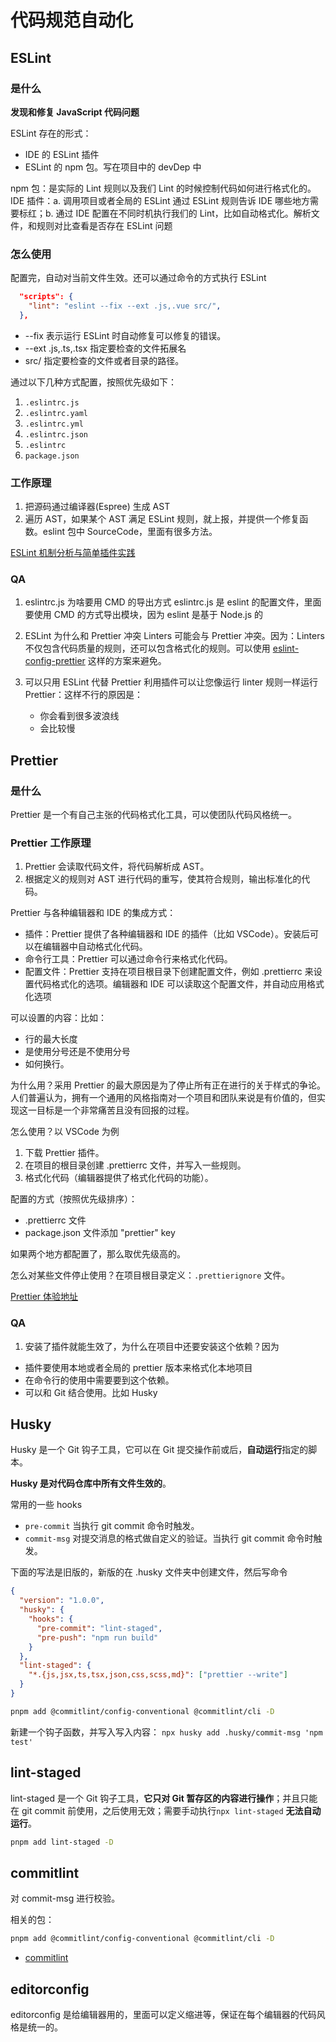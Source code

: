 # 代码规范自动化

## ESLint

### 是什么

**发现和修复 JavaScript 代码问题**

ESLint 存在的形式：

- IDE 的 ESLint 插件
- ESLint 的 npm 包。写在项目中的 devDep 中

npm 包：是实际的 Lint 规则以及我们 Lint 的时候控制代码如何进行格式化的。IDE 插件：a. 调用项目或者全局的 ESLint 通过 ESLint 规则告诉 IDE 哪些地方需要标红；b. 通过 IDE 配置在不同时机执行我们的 Lint，比如自动格式化。解析文件，和规则对比查看是否存在 ESLint 问题

### 怎么使用

配置完，自动对当前文件生效。还可以通过命令的方式执行 ESLint

```json
  "scripts": {
    "lint": "eslint --fix --ext .js,.vue src/",
  },
```

- --fix 表示运行 ESLint 时自动修复可以修复的错误。
- --ext .js,.ts,.tsx 指定要检查的文件拓展名
- src/ 指定要检查的文件或者目录的路径。

通过以下几种方式配置，按照优先级如下：

1. `.eslintrc.js`
2. `.eslintrc.yaml`
3. `.eslintrc.yml`
4. `.eslintrc.json`
5. `.eslintrc`
6. `package.json`

### 工作原理

1. 把源码通过编译器(Espree) 生成 AST
2. 遍历 AST，如果某个 AST 满足 ESLint 规则，就上报，并提供一个修复函数。eslint 包中 SourceCode，里面有很多方法。

[ESLint 机制分析与简单插件实践](https://zhuanlan.zhihu.com/p/605859109)

### QA

1. eslintrc.js 为啥要用 CMD 的导出方式 eslintrc.js 是 eslint 的配置文件，里面要使用 CMD 的方式导出模块，因为 eslint 是基于 Node.js 的

2. ESLint 为什么和 Prettier 冲突 Linters 可能会与 Prettier 冲突。因为：Linters 不仅包含代码质量的规则，还可以包含格式化的规则。可以使用 [eslint-config-prettier](https://github.com/prettier/eslint-config-prettier) 这样的方案来避免。

3. 可以只用 ESLint 代替 Prettier 利用插件可以让您像运行 linter 规则一样运行 Prettier：这样不行的原因是：
   - 你会看到很多波浪线
   - 会比较慢

## Prettier

### 是什么

Prettier 是一个有自己主张的代码格式化工具，可以使团队代码风格统一。

### Prettier 工作原理

1. Prettier 会读取代码文件，将代码解析成 AST。
2. 根据定义的规则对 AST 进行代码的重写，使其符合规则，输出标准化的代码。

Prettier 与各种编辑器和 IDE 的集成方式：

- 插件：Prettier 提供了各种编辑器和 IDE 的插件（比如 VSCode）。安装后可以在编辑器中自动格式化代码。
- 命令行工具：Prettier 可以通过命令行来格式化代码。
- 配置文件：Prettier 支持在项目根目录下创建配置文件，例如 .prettierrc 来设置代码格式化的选项。编辑器和 IDE 可以读取这个配置文件，并自动应用格式化选项

可以设置的内容：比如：

- 行的最大长度
- 是使用分号还是不使用分号
- 如何换行。

为什么用？采用 Prettier 的最大原因是为了停止所有正在进行的关于样式的争论。人们普遍认为，拥有一个通用的风格指南对一个项目和团队来说是有价值的，但实现这一目标是一个非常痛苦且没有回报的过程。

怎么使用？以 VSCode 为例

1. 下载 Prettier 插件。
2. 在项目的根目录创建 .prettierrc 文件，并写入一些规则。
3. 格式化代码（编辑器提供了格式化代码的功能）。

配置的方式（按照优先级排序）：

- .prettierrc 文件
- package.json 文件添加 "prettier" key

如果两个地方都配置了，那么取优先级高的。

怎么对某些文件停止使用？在项目根目录定义：`.prettierignore` 文件。

[Prettier 体验地址](https://www.prettier.cn/playground/)

### QA

1. 安装了插件就能生效了，为什么在项目中还要安装这个依赖？因为

- 插件要使用本地或者全局的 prettier 版本来格式化本地项目
- 在命令行的使用中需要要到这个依赖。
- 可以和 Git 结合使用。比如 Husky

## Husky

Husky 是一个 Git 钩子工具，它可以在 Git 提交操作前或后，**自动运行**指定的脚本。

**Husky 是对代码仓库中所有文件生效的**。

常用的一些 hooks

- `pre-commit` 当执行 git commit 命令时触发。
- `commit-msg` 对提交消息的格式做自定义的验证。当执行 git commit 命令时触发。

下面的写法是旧版的，新版的在 .husky 文件夹中创建文件，然后写命令

```json
{
  "version": "1.0.0",
  "husky": {
    "hooks": {
      "pre-commit": "lint-staged",
      "pre-push": "npm run build"
    }
  },
  "lint-staged": {
    "*.{js,jsx,ts,tsx,json,css,scss,md}": ["prettier --write"]
  }
}
```

```bash
pnpm add @commitlint/config-conventional @commitlint/cli -D
```

新建一个钩子函数，并写入写入内容： `npx husky add .husky/commit-msg 'npm test'`

## lint-staged

lint-staged 是一个 Git 钩子工具，**它只对 Git 暂存区的内容进行操作**；并且只能在 git commit 前使用，之后使用无效；需要手动执行`npx lint-staged` **无法自动运行**。

```bash
pnpm add lint-staged -D
```

## commitlint

对 commit-msg 进行校验。

相关的包：

```bash
pnpm add @commitlint/config-conventional @commitlint/cli -D
```

- [commitlint](https://commitlint.js.org/#/guides-local-setup)

## editorconfig

editorconfig 是给编辑器用的，里面可以定义缩进等，保证在每个编辑器的代码风格是统一的。
